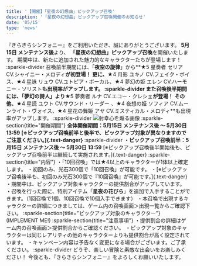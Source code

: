 ```yaml
---
title: '【開催】「星夜の幻想曲」ピックアップ召喚'
description: '「星夜の幻想曲」ピックアップ召喚開催のお知らせ'
date: '05/15'
type: 'news'
---
```

『きらきらシンフォニー』をご利用いただき、誠にありがとうございます。
**5月15日 メンテナンス後**より、 **「星夜の幻想曲」ピックアップ召喚**を開催いたします。
期間中は、新たに追加された魅力的なキャラクターたちが登場します！
:sparkle-divider
召喚前半期間には、「**夜空の旋律**」から**★5 星奏者 セリア CV.シャイニー・メロディ**が初登場！
更に、**★4 月影 ユキノ CV.フェイク・ボイス、★4 星詠 リュウ CV.ユトピア・ボーカル、★4 夢幻の姫 エレン CV.ハーモニー・ソリスト**も出現率がアップします。
:sparkle-divider
また召喚後半期間には、「**夢幻の詩人**」より**★5 夢奏者 ルナ CV.エコー・クレシェ**が登場！
その他、**★4 星読 ユウト CV.サウンド・リーダー 、★4 夜想の姫 ソフィア CV.ムーンライト・ヴォイス、★4 星花の舞姫 アヤ CV.ミスティカル・メロディ**も出現率がアップします。
:sparkle-divider
![射幸心を煽る画像](/gacha_banner/1.png)
:sparkle-section{title="開催期間"}
**全体開催期間：5月15日 メンテナンス後 ～ 5月30日 13:59**
**[※ピックアップ召喚前半と後半で、ピックアップ対象が異なりますのでご注意ください。]{.text-danger}**
:sparkle-divider
**・ピックアップ召喚前半：5月15日 メンテナンス後 ～ 5月30日 13:59**
[※ピックアップ召喚後半開始後も、ピックアップ召喚前半は継続して実施されます。]{.text-danger}
:sparkle-section{title="内容"}
・「10回召喚」では★4以上のキャラクターが1体以上確定します。
・初回のみ、光石300個で「10回召喚」が可能です。
・[※ピックアップ召喚後半も、初回のみ光石300個で『10回召喚』が可能です。]{.text-danger}
・期間中は、ピックアップ対象キャラクターの提供割合がアップしています。
・召喚を行った際に、特別アイテム「**星夜の花びら**」を追加で入手することができます。（1回召喚で1個、10回召喚で10個入手できます）
・本召喚で出現するキャラクターの詳細につきましては、ゲーム内の召喚画面＞出現一覧からご確認下さい。
:sparkle-section{title="ピックアップ対象のキャラクター"}
(IMPLEMENT ME!)
:sparkle-section{title="注意事項"}
・提供割合の詳細はゲーム内の召喚画面＞提供割合からご確認ください。
・ピックアップ対象のキャラクターは同じレアリティの他のキャラクターよりも提供割合が高く設定されています。
・キャンペーン内容は予告なく変更になる場合がございます。ご了承ください。
:sparkle-divider
どうぞ、楽しい冒険と素敵な出会いをお楽しみください！
今後とも、『きらきらシンフォニー』をよろしくお願いいたします。
